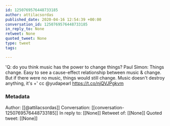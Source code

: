 ```yaml
---
id: 1250769576448733185
author: attilacsordas
published_date: 2020-04-16 12:54:39 +00:00
conversation_id: 1250769576448733185
in_reply_to: None
retweet: None
quoted_tweet: None
type: tweet
tags:

---
```


'Q: do you think music has the power to change things?
Paul Simon: Things change. Easy to see a cause-effect relationship between music &amp; change. But if there were no music, things would still change. Music doesn't destroy anything, it's +' cc @yudapearl https://t.co/njQVJPgkvm

### Metadata

Author: [[@attilacsordas]]
Conversation: [[conversation-1250769576448733185]]
In reply to: [[None]]
Retweet of: [[None]]
Quoted tweet: [[None]]
